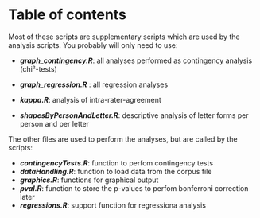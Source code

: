 # Table of contents

Most of these scripts are supplementary scripts which are used by the analysis scripts. You probably will only need to use:

- ***graph_contingency.R***: all analyses performed as contingency analysis (chi²-tests)

- ***graph_regression.R*** : all regression analyses

- ***kappa.R***: analysis of intra-rater-agreement

- ***shapesByPersonAndLetter.R***: descriptive analysis of letter forms per person and per letter

The other files are used to perform the analyses, but are called by the scripts:

- ***contingencyTests.R***: function to perfom contingency tests
- ***dataHandling.R***: function to load data from the corpus file
- ***graphics.R***: functions for graphical output
- ***pval.R***: function to store the p-values to perfom bonferroni correction later
- ***regressions.R***: support function for regressiona analysis
